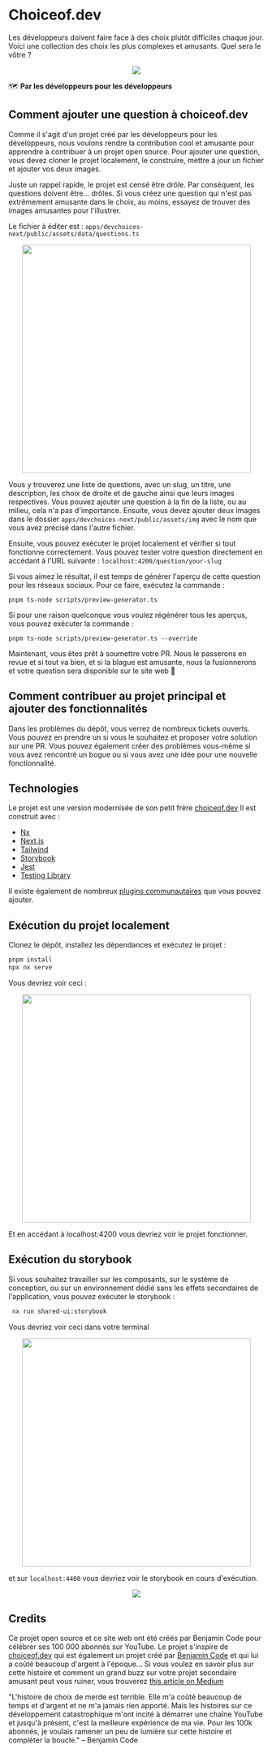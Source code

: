 # Choiceof.dev

Les développeurs doivent faire face à des choix plutôt difficiles chaque jour. Voici une collection des choix les plus complexes et amusants. Quel sera le vôtre ?


<p style="text-align: center;"><img src="readme/github-home.jpg"></p>

🗺 **Par les développeurs pour les développeurs**

## Comment ajouter une question à choiceof.dev

Comme il s'agit d'un projet créé par les développeurs pour les développeurs, nous voulons rendre la contribution cool et amusante pour apprendre à contribuer à un projet open source.
Pour ajouter une question, vous devez cloner le projet localement, le construire, mettre à jour un fichier et ajouter vos deux images.

Juste un rappel rapide, le projet est censé être drôle. Par conséquent, les questions doivent être... drôles. Si vous créez une question qui n'est pas extrêmement amusante dans le choix, au moins, essayez de trouver des images amusantes pour l'illustrer.

Le fichier à éditer est : `apps/devchoices-next/public/assets/data/questions.ts`

<p style="text-align: center;"><img src="readme/question-format.jpg" width="450"></p>

Vous y trouverez une liste de questions, avec un slug, un titre, une description, les choix de droite et de gauche ainsi que leurs images respectives.
Vous pouvez ajouter une question à la fin de la liste, ou au milieu, cela n'a pas d'importance.
Ensuite, vous devez ajouter deux images dans le dossier `apps/devchoices-next/public/assets/img` avec le nom que vous avez précisé dans l'autre fichier.

Ensuite, vous pouvez exécuter le projet localement et vérifier si tout fonctionne correctement. Vous pouvez tester votre question directement en accédant à l'URL suivante :
`localhost:4200/question/your-slug`

Si vous aimez le résultat, il est temps de générer l'aperçu de cette question pour les réseaux sociaux.
Pour ce faire, exécutez la commande :

`pnpm ts-node scripts/preview-generator.ts`

Si pour une raison quelconque vous voulez régénérer tous les aperçus, vous pouvez exécuter la commande :

`pnpm ts-node scripts/preview-generator.ts --override`

Maintenant, vous êtes prêt à soumettre votre PR. Nous le passerons en revue et si tout va bien, et si la blague est amusante, nous la fusionnerons et votre question sera disponible sur le site web 🎉

## Comment contribuer au projet principal et ajouter des fonctionnalités

Dans les problèmes du dépôt, vous verrez de nombreux tickets ouverts. Vous pouvez en prendre un si vous le souhaitez et proposer votre solution sur une PR.
Vous pouvez également créer des problèmes vous-même si vous avez rencontré un bogue ou si vous avez une idée pour une nouvelle fonctionnalité.

## Technologies

Le projet est une version modernisée de son petit frère [choiceof.dev](https://choiceof.dev)
Il est construit avec :

- [Nx](https://nx.dev/)
- [Next.js](https://nextjs.org/)
- [Tailwind](https://tailwindcss.com/)
- [Storybook](https://storybook.js.org/)
- [Jest](https://jestjs.io/fr/)
- [Testing Library](https://testing-library.com/)

Il existe également de nombreux [plugins communautaires](https://nx.dev/community) que vous pouvez ajouter.

## Exécution du projet localement

Clonez le dépôt, installez les dépendances et exécutez le projet :

```bash
pnpm install
npx nx serve
```

Vous devriez voir ceci :

<p style="text-align: center;"><img src="readme/server-running.jpg" width="450"></p>

Et en accédant à localhost:4200 vous devriez voir le projet fonctionner.

## Exécution du storybook

Si vous souhaitez travailler sur les composants, sur le système de conception, ou sur un environnement dédié sans les effets secondaires de l'application, vous pouvez exécuter le storybook :

```bash
 nx run shared-ui:storybook
```

Vous devriez voir ceci dans votre terminal

<p style="text-align: center;"><img src="readme/storybook-running.jpg" width="450"></p>

et sur `localhost:4400` vous devriez voir le storybook en cours d'exécution.

<p style="text-align: center;"><img src="readme/storybook-screenshot.jpg"></p>

## Credits

Ce projet open source et ce site web ont été créés par Benjamin Code pour célébrer ses 100 000 abonnés sur YouTube.
Le projet s'inspire de [choiceof.dev](https://choiceof.dev) qui est également un projet créé par [Benjamin Code](https://twitter.com/benjamincode) et qui lui a coûté beaucoup d'argent à l'époque... Si vous voulez en savoir plus sur cette histoire et comment un grand buzz sur votre projet secondaire amusant peut vous ruiner, vous trouverez [this article on Medium](https://medium.com/@benjamindebonmountain/choixdemerde-fr-le-buzz-couteux-6a46d3d6a480)

"L'histoire de choix de merde est terrible. Elle m'a coûté beaucoup de temps et d'argent et ne m'a jamais rien apporté. Mais les histoires sur ce développement catastrophique m'ont incité à démarrer une chaîne YouTube et jusqu'à présent, c'est la meilleure expérience de ma vie. Pour les 100k abonnés, je voulais ramener un peu de lumière sur cette histoire et compléter la boucle."
– Benjamin Code
